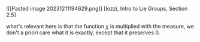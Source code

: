 ![[Pasted image 20231211194629.png]]
[Iozzi, Intro to Lie Groups, Section 2.5]

what's relevant here is that the function $\chi$ is multiplied with the measure, we don't a priori care what it is exactly, except that it preserves 0.